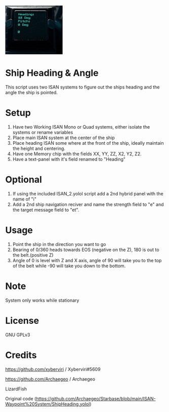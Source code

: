 ![Heading](https://github.com/xyberviri/Starbase/blob/main/YOLO/Heading/Heading.png)

# Ship Heading & Angle
This script uses two ISAN systems to figure out the ships heading and the angle the ship is pointed.


# Setup
1. Have two Working ISAN Mono or Quad systems, either isolate the systems or rename variables  
2. Place main ISAN system at the center of the ship
3. Place heading ISAN some where at the front of the ship, ideally maintain the height and centering.
4. Have one Memory chip with the fields XX, YY, ZZ, X2, Y2, Z2. 
5. Have a text-panel with it's field renamed to "Heading"

# Optional
1. If using the included ISAN_2.yolol script add a 2nd hybrid panel with the name of "i"
2. Add a 2nd ship navigation reciver and name the strength field to "e" and the target message field to "et".

# Usage
1. Point the ship in the direction you want to go
2. Bearing of 0/360 heads towards EOS (negative on the Z), 180 is out to the belt.(positive Z)
3. Angle of 0 is level with Z and X axis, angle of 90 will take you to the top of the belt while -90 will take you down to the bottom. 

# Note 
System only works while stationary

# License
GNU GPLv3

# Credits
https://github.com/xyberviri / Xyberviri#5609

https://github.com/Archaegeo / Archaegeo

LizardFish

Original code (https://github.com/Archaegeo/Starbase/blob/main/ISAN-Waypoint%20System/ShipHeading.yolol)
